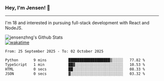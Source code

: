 ### Hey, I'm Jensen! 👋

---

I'm 18 and interested in pursuing full-stack development with React and NodeJS.

![jensenzhng's Github Stats](https://github-readme-stats.vercel.app/api?username=jensenzhng&theme=dark&show_icons=true&count_private=true)
<br />
[![wakatime](https://wakatime.com/badge/user/cbfc263d-3611-4e36-8278-8fad45fe3f62.svg)](https://wakatime.com/@cbfc263d-3611-4e36-8278-8fad45fe3f62)

<!--START_SECTION:waka-->

```txt
From: 25 September 2025 - To: 02 October 2025

Python       9 mins          ███████████████████▒░░░░░   77.82 %
TypeScript   1 min           ██▓░░░░░░░░░░░░░░░░░░░░░░   10.53 %
HTML         0 secs          ██░░░░░░░░░░░░░░░░░░░░░░░   08.33 %
JSON         0 secs          ▓░░░░░░░░░░░░░░░░░░░░░░░░   03.32 %
```

<!--END_SECTION:waka-->
